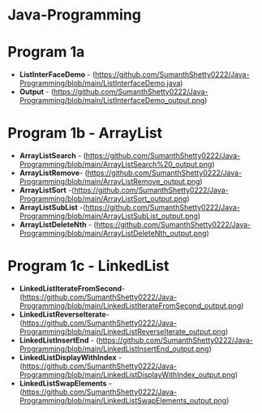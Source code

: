 # Java-Programming

# Program 1a
- **ListInterFaceDemo** - (https://github.com/SumanthShetty0222/Java-Programming/blob/main/ListInterfaceDemo.java)
- **Output** - (https://github.com/SumanthShetty0222/Java-Programming/blob/main/ListInterfaceDemo_output.png)

# Program 1b - ArrayList
- **ArrayListSearch** - (https://github.com/SumanthShetty0222/Java-Programming/blob/main/ArrayListSearch%20_output.png)
- **ArrayListRemove**- (https://github.com/SumanthShetty0222/Java-Programming/blob/main/ArrayListRemove_output.png)
- **ArrayListSort** -(https://github.com/SumanthShetty0222/Java-Programming/blob/main/ArrayListSort_output.png)
- **ArrayListSubList** -(https://github.com/SumanthShetty0222/Java-Programming/blob/main/ArrayListSubList_output.png)
- **ArrayListDeleteNth** - (https://github.com/SumanthShetty0222/Java-Programming/blob/main/ArrayListDeleteNth_output.png)

# Program 1c - LinkedList
- **LinkedListIterateFromSecond**-(https://github.com/SumanthShetty0222/Java-Programming/blob/main/LinkedListIterateFromSecond_output.png)
- **LinkedListReverseIterate**-(https://github.com/SumanthShetty0222/Java-Programming/blob/main/LinkedListReverseIterate_output.png)
- **LinkedListInsertEnd** - (https://github.com/SumanthShetty0222/Java-Programming/blob/main/LinkedListInsertEnd_output.png)
- **LinkedListDisplayWithIndex** - (https://github.com/SumanthShetty0222/Java-Programming/blob/main/LinkedListDisplayWithIndex_output.png)
- **LinkedListSwapElements** - (https://github.com/SumanthShetty0222/Java-Programming/blob/main/LinkedListSwapElements_output.png)
